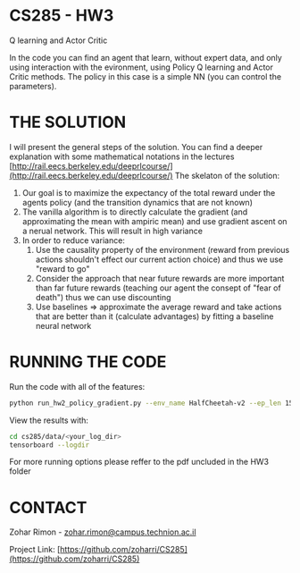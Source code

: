 # CS285 - HW3
Q learning and Actor Critic

In the code you can find an agent that learn, without expert data, and only using interaction with the evironment, using Policy Q learning and Actor Critic methods.
The policy in this case is a simple NN (you can control the parameters).


# THE SOLUTION


I will present the general steps of the solution. You can find a deeper explanation with some mathematical notations in the lectures [http://rail.eecs.berkeley.edu/deeprlcourse/](http://rail.eecs.berkeley.edu/deeprlcourse/) 
The skelaton of the solution:
1. Our goal is to maximize the expectancy of the total reward under the agents policy (and the transition dynamics that are not known)
2. The vanilla algorithm is to directly calculate the gradient (and approximating the mean with ampiric mean) and use gradient ascent on a nerual network. This will result in high variance
3. In order to reduce variance:
    1. Use the causality property of the environment (reward from previous actions shouldn't effect our current action choice) and thus we use "reward to go" 
    2. Consider the approach that near future rewards are more important than far future rewards (teaching our agent the consept of "fear of death") thus we can use discounting
    3. Use baselines => approximate the average reward and take actions that are better than it (calculate advantages) by fitting a baseline neural network

# RUNNING THE CODE
Run the code with all of the features:
```sh
python run_hw2_policy_gradient.py --env_name HalfCheetah-v2 --ep_len 150 --discount 0.95 -n 100 -l 2 -s 32 -b <b> -lr <r> --video_log_freq -1 --reward_to_go --nn_baseline --exp_name hc_b<b>_lr<r>_nnbaseline
```


View the results with:
```sh
cd cs285/data/<your_log_dir>
tensorboard --logdir 
```
For more running options please reffer to the pdf uncluded in the HW3 folder

<!-- CONTACT -->
# CONTACT
Zohar Rimon - zohar.rimon@campus.technion.ac.il

Project Link: [https://github.com/zoharri/CS285](https://github.com/zoharri/CS285)
